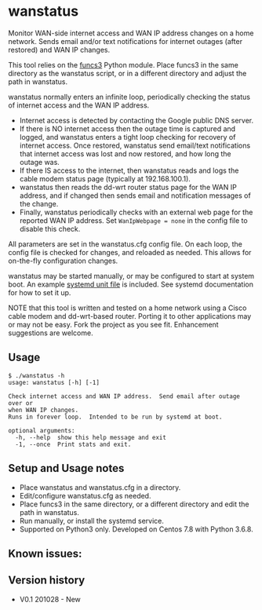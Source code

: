 # wanstatus

Monitor WAN-side internet access and WAN IP address changes on a home network.  Sends email and/or text notifications for internet outages (after restored) and WAN IP changes.

This tool relies on the [funcs3](https://github.com/cjnaz/funcs3-Python-script-framework) Python module.  Place funcs3 in the same directory as the wanstatus script, or in a different directory and adjust the path in wanstatus.

wanstatus normally enters an infinite loop, periodically checking the status of internet access and the WAN IP address.  

- Internet access is detected by contacting the Google public DNS server.
- If there is NO internet access then the outage time is captured and logged, and wanstatus enters a tight loop checking for recovery of internet access.  Once restored, wanstatus send email/text notifications that internet access was lost and now restored, and how long the outage was.
- If there IS access to the internet, then wanstatus reads and logs the cable modem status page (typically at 192.168.100.1).
- wanstatus then reads the dd-wrt router status page for the WAN IP address, and if changed then sends email and notification messages of the change.
- Finally, wanstatus periodically checks with an external web page for the reported WAN IP address.  Set `WanIpWebpage = none` in the config file to disable this check.


All parameters are set in the wanstatus.cfg config file.  On each loop, the config file is checked for changes, and reloaded as needed.  This allows for on-the-fly configuration changes.

wanstatus may be started manually, or may be configured to start at system boot.  An example [systemd unit file](wanstatus.service) is included.  See systemd documentation for how to set it up.

NOTE that this tool is written and tested on a home network using a Cisco cable modem and dd-wrt-based router.  Porting it to other applications may or may not be easy.  Fork the project as you see fit.  Enhancement suggestions are welcome.


## Usage
```
$ ./wanstatus -h
usage: wanstatus [-h] [-1]

Check internet access and WAN IP address.  Send email after outage over or
when WAN IP changes.  
Runs in forever loop.  Intended to be run by systemd at boot.

optional arguments:
  -h, --help  show this help message and exit
  -1, --once  Print stats and exit.
```

## Setup and Usage notes
- Place wanstatus and wanstatus.cfg in a directory.
- Edit/configure wanstatus.cfg as needed.
- Place funcs3 in the same directory, or a different directory and edit the path in wanstatus.
- Run manually, or install the systemd service.
- Supported on Python3 only.  Developed on Centos 7.8 with Python 3.6.8.

## Known issues:

## Version history

- V0.1 201028 - New
